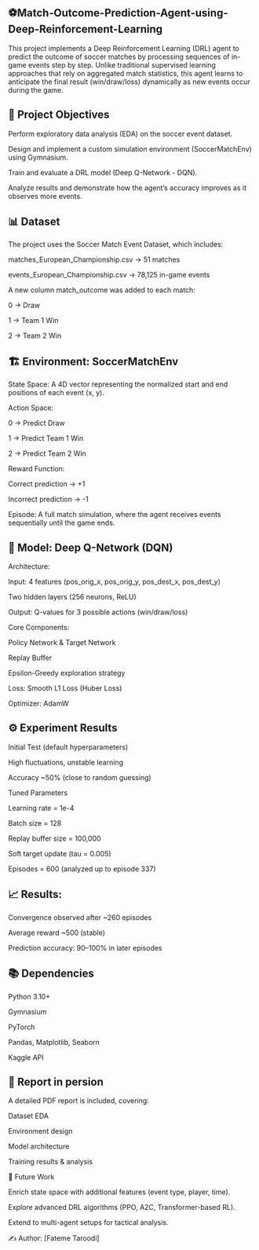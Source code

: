 ## ⚽Match-Outcome-Prediction-Agent-using-Deep-Reinforcement-Learning
This project implements a Deep Reinforcement Learning (DRL) agent to predict the outcome of soccer matches by processing sequences of in-game events step by step.
Unlike traditional supervised learning approaches that rely on aggregated match statistics, this agent learns to anticipate the final result (win/draw/loss) dynamically as new events occur during the game.

## 📌 Project Objectives

Perform exploratory data analysis (EDA) on the soccer event dataset.

Design and implement a custom simulation environment (SoccerMatchEnv) using Gymnasium.

Train and evaluate a DRL model (Deep Q-Network - DQN).

Analyze results and demonstrate how the agent’s accuracy improves as it observes more events.

## 📊 Dataset

The project uses the Soccer Match Event Dataset, which includes:

matches_European_Championship.csv → 51 matches

events_European_Championship.csv → 78,125 in-game events

A new column match_outcome was added to each match:

0 → Draw

1 → Team 1 Win

2 → Team 2 Win

## 🏗️ Environment: SoccerMatchEnv

State Space: A 4D vector representing the normalized start and end positions of each event (x, y).

Action Space:

0 → Predict Draw

1 → Predict Team 1 Win

2 → Predict Team 2 Win

Reward Function:

Correct prediction → +1

Incorrect prediction → -1

Episode: A full match simulation, where the agent receives events sequentially until the game ends.

## 🤖 Model: Deep Q-Network (DQN)

Architecture:

Input: 4 features (pos_orig_x, pos_orig_y, pos_dest_x, pos_dest_y)

Two hidden layers (256 neurons, ReLU)

Output: Q-values for 3 possible actions (win/draw/loss)

Core Components:

Policy Network & Target Network

Replay Buffer

Epsilon-Greedy exploration strategy

Loss: Smooth L1 Loss (Huber Loss)

Optimizer: AdamW

## ⚙️ Experiment Results
Initial Test (default hyperparameters)

High fluctuations, unstable learning

Accuracy ~50% (close to random guessing)

Tuned Parameters

Learning rate = 1e-4

Batch size = 128

Replay buffer size = 100,000

Soft target update (tau = 0.005)

Episodes = 600 (analyzed up to episode 337)

## 📈 Results:

Convergence observed after ~260 episodes

Average reward ~500 (stable)

Prediction accuracy: 90–100% in later episodes


## 📚 Dependencies

Python 3.10+

Gymnasium

PyTorch

Pandas, Matplotlib, Seaborn

Kaggle API

## 📑 Report in persion

A detailed PDF report is included, covering:

Dataset EDA

Environment design

Model architecture

Training results & analysis

🔮 Future Work

Enrich state space with additional features (event type, player, time).

Explore advanced DRL algorithms (PPO, A2C, Transformer-based RL).

Extend to multi-agent setups for tactical analysis.

✍️ Author: [Fateme Taroodi]
